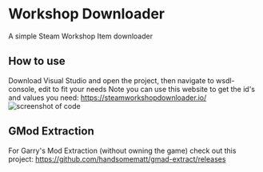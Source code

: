 # Workshop Downloader
A simple Steam Workshop Item downloader

## How to use
Download Visual Studio and open the project, then navigate to wsdl-console, edit to fit your needs
Note you can use this website to get the id's and values you need: https://steamworkshopdownloader.io/
![screenshot of code](https://i.imgur.com/DiABpGU.png "screenshot of code")

## GMod Extraction
For Garry's Mod Extraction (without owning the game) check out this project: https://github.com/handsomematt/gmad-extract/releases